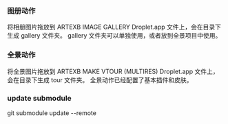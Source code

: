 ### 图册动作
将相册图片拖放到 ARTEXB IMAGE GALLERY Droplet.app 文件上，会在目录下生成 gallery 文件夹。
gallery 文件夹可以单独使用，或者放到全景项目中使用。

### 全景动作
将全景图片拖放到 ARTEXB MAKE VTOUR (MULTIRES) Droplet.app 文件上，会在目录下生成 tour 文件夹。
全景动作已经配置了基本插件和皮肤。


### update submodule
git submodule update --remote
